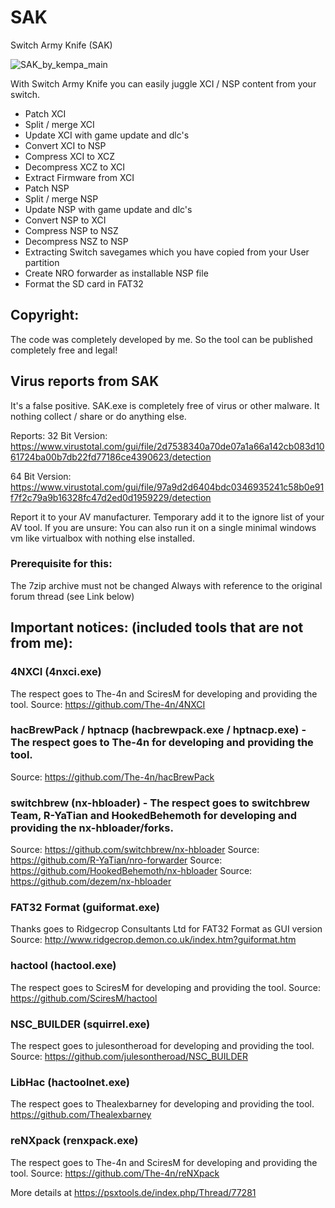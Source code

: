 # SAK
Switch Army Knife (SAK)

![SAK_by_kempa_main](https://user-images.githubusercontent.com/11005072/136067277-4ea02507-088b-4d6b-8ac0-ebcdb59f02a4.png)

With Switch Army Knife you can easily juggle XCI / NSP content from your switch.

- Patch XCI
- Split / merge XCI
- Update XCI with game update and dlc's
- Convert XCI to NSP
- Compress XCI to XCZ
- Decompress XCZ to XCI
- Extract Firmware from XCI
- Patch NSP
- Split / merge NSP
- Update NSP with game update and dlc's
- Convert NSP to XCI
- Compress NSP to NSZ
- Decompress NSZ to NSP
- Extracting Switch savegames which you have copied from your User partition
- Create NRO forwarder as installable NSP file
- Format the SD card in FAT32

## Copyright:
The code was completely developed by me.
So the tool can be published completely free and legal!

## Virus reports from SAK
It's a false positive.
SAK.exe is completely free of virus or other malware.
It nothing collect / share or do anything else.

Reports:
32 Bit Version:
https://www.virustotal.com/gui/file/2d7538340a70de07a1a66a142cb083d1061724ba00b7db22fd77186ce4390623/detection

64 Bit Version:
https://www.virustotal.com/gui/file/97a9d2d6404bdc0346935241c58b0e91f7f2c79a9b16328fc47d2ed0d1959229/detection

Report it to your AV manufacturer.
Temporary add it to the ignore list of your AV tool.
If you are unsure:
You can also run it on a single minimal windows vm like virtualbox with nothing else installed.

### Prerequisite for this:

The 7zip archive must not be changed
Always with reference to the original forum thread (see Link below)

## Important notices: (included tools that are not from me):
### 4NXCI (4nxci.exe)
The respect goes to The-4n and SciresM for developing and providing the tool.
Source: https://github.com/The-4n/4NXCI

### hacBrewPack / hptnacp (hacbrewpack.exe / hptnacp.exe) - The respect goes to The-4n for developing and providing the tool.
Source: https://github.com/The-4n/hacBrewPack

### switchbrew (nx-hbloader) - The respect goes to switchbrew Team, R-YaTian and HookedBehemoth for developing and providing the nx-hbloader/forks.
Source: https://github.com/switchbrew/nx-hbloader
Source: https://github.com/R-YaTian/nro-forwarder
Source: https://github.com/HookedBehemoth/nx-hbloader
Source: https://github.com/dezem/nx-hbloader

### FAT32 Format (guiformat.exe)
Thanks goes to Ridgecrop Consultants Ltd for FAT32 Format as GUI version
Source: http://www.ridgecrop.demon.co.uk/index.htm?guiformat.htm

### hactool (hactool.exe)
The respect goes to SciresM for developing and providing the tool.
Source: https://github.com/SciresM/hactool

### NSC_BUILDER (squirrel.exe)
The respect goes to julesontheroad for developing and providing the tool.
Source: https://github.com/julesontheroad/NSC_BUILDER

### LibHac (hactoolnet.exe)
The respect goes to Thealexbarney for developing and providing the tool.
https://github.com/Thealexbarney

### reNXpack (renxpack.exe)
The respect goes to The-4n and SciresM for developing and providing the tool.
Source: https://github.com/The-4n/reNXpack



More details at https://psxtools.de/index.php/Thread/77281
